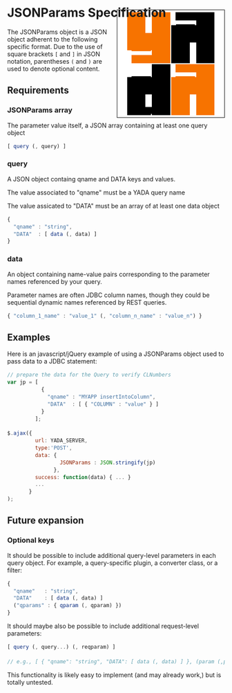 # JSONParams Specification

<div style="float:right;margin-top:-43px;">
    <img src="../resources/images/blox250.png"/>
</div> 


The JSONParams object is a JSON object adherent to the following specific format. Due to the use of square brackets `[` and `]` in JSON notation, parentheses `(` and `)` are used to denote optional content.

## Requirements

### JSONParams array
The parameter value itself, a JSON array containing at least one query object

```javascript
[ query (, query) ]
```

### query
A JSON object containg qname and DATA keys and values. 

The value associated to "qname" must be a YADA query name

The value assicated to "DATA" must be an array of at least one data object

```javascript
{ 
  "qname" : "string",
  "DATA"  : [ data (, data) ]
}
```

### data

An object containing name-value pairs corresponding to the parameter names referenced by your query. 

Parameter names are often JDBC column names, though they could be sequential dynamic names referenced by REST queries.

```javascript
{ "column_1_name" : "value_1" (, "column_n_name" : "value_n") }
```

## Examples
Here is an javascript/jQuery example of using a JSONParams object used to pass data to a JDBC statement:

```javascript
// prepare the data for the Query to verify CLNumbers
var jp = [ 
           { 
             "qname" : "MYAPP insertIntoColumn", 
             "DATA"  : [ { "COLUMN" : "value" } ] 
           } 
         ];
		
$.ajax({ 
         url: YADA_SERVER,
         type:'POST', 
         data: {
                 JSONParams : JSON.stringify(jp)
               },
         success: function(data) { ... }
         ...
       }
);
```


## Future expansion

### Optional keys

It should be possible to include additional query-level parameters in each query object. For example, a query-specific plugin, a converter class, or a filter:


```javascript
{ 
  "qname"   : "string",
  "DATA"    : [ data (, data) ]
  ("qparams" : { qparam (, qparam) })
}
```
It should maybe also be possible to include additional request-level parameters:

```javascript
[ query (, query...) (, reqparam) ]

// e.g., [ { "qname": "string", "DATA": [ data (, data) ] }, (param (,param...)) ]
```

This functionality is likely easy to implement (and may already work,) but is totally untested.

